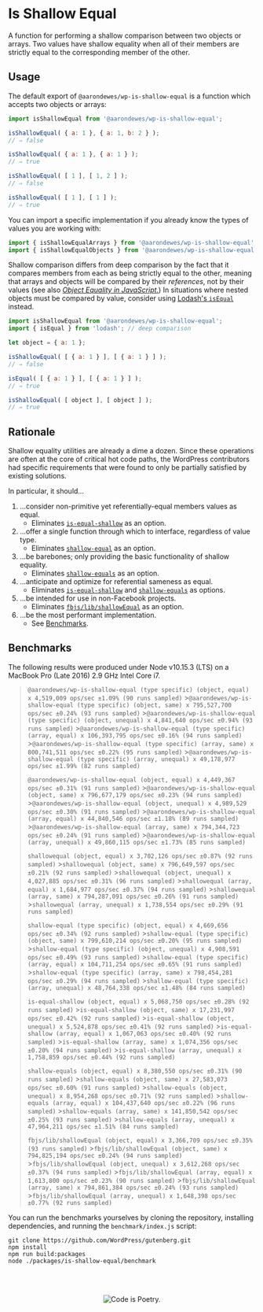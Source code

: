 # Is Shallow Equal

A function for performing a shallow comparison between two objects or arrays. Two values have shallow equality when all of their members are strictly equal to the corresponding member of the other.

## Usage

The default export of `@aarondewes/wp-is-shallow-equal` is a function which accepts two objects or arrays:

```js
import isShallowEqual from '@aarondewes/wp-is-shallow-equal';

isShallowEqual( { a: 1 }, { a: 1, b: 2 } );
// ⇒ false

isShallowEqual( { a: 1 }, { a: 1 } );
// ⇒ true

isShallowEqual( [ 1 ], [ 1, 2 ] );
// ⇒ false

isShallowEqual( [ 1 ], [ 1 ] );
// ⇒ true
```

You can import a specific implementation if you already know the types of values you are working with:

```js
import { isShallowEqualArrays } from '@aarondewes/wp-is-shallow-equal';
import { isShallowEqualObjects } from '@aarondewes/wp-is-shallow-equal';
```

Shallow comparison differs from deep comparison by the fact that it compares members from each as being strictly equal to the other, meaning that arrays and objects will be compared by their _references_, not by their values (see also [_Object Equality in JavaScript_.](http://adripofjavascript.com/blog/drips/object-equality-in-javascript.html)) In situations where nested objects must be compared by value, consider using [Lodash's `isEqual`](https://lodash.com/docs/4.17.11#isEqual) instead.

```js
import isShallowEqual from '@aarondewes/wp-is-shallow-equal';
import { isEqual } from 'lodash'; // deep comparison

let object = { a: 1 };

isShallowEqual( [ { a: 1 } ], [ { a: 1 } ] );
// ⇒ false

isEqual( [ { a: 1 } ], [ { a: 1 } ] );
// ⇒ true

isShallowEqual( [ object ], [ object ] );
// ⇒ true
```

## Rationale

Shallow equality utilities are already a dime a dozen. Since these operations are often at the core of critical hot code paths, the WordPress contributors had specific requirements that were found to only be partially satisfied by existing solutions.

In particular, it should…

1. …consider non-primitive yet referentially-equal members values as equal.
    - Eliminates [`is-equal-shallow`](https://www.npmjs.com/package/is-equal-shallow) as an option.
2. …offer a single function through which to interface, regardless of value type.
    - Eliminates [`shallow-equal`](https://www.npmjs.com/package/shallow-equal) as an option.
3. …be barebones; only providing the basic functionality of shallow equality.
    - Eliminates [`shallow-equals`](https://www.npmjs.com/package/shallow-equals) as an option.
4. …anticipate and optimize for referential sameness as equal.
    - Eliminates [`is-equal-shallow`](https://www.npmjs.com/package/is-equal-shallow) and [`shallow-equals`](https://www.npmjs.com/package/shallow-equals) as options.
5. …be intended for use in non-Facebook projects.
    - Eliminates [`fbjs/lib/shallowEqual`](https://www.npmjs.com/package/fbjs) as an option.
6. …be the most performant implementation.
    - See [Benchmarks](#benchmarks).

## Benchmarks

The following results were produced under Node v10.15.3 (LTS) on a MacBook Pro (Late 2016) 2.9 GHz Intel Core i7.

> `@aarondewes/wp-is-shallow-equal (type specific) (object, equal) x 4,519,009 ops/sec ±1.09% (90 runs sampled)` >`@aarondewes/wp-is-shallow-equal (type specific) (object, same) x 795,527,700 ops/sec ±0.24% (93 runs sampled)` >`@aarondewes/wp-is-shallow-equal (type specific) (object, unequal) x 4,841,640 ops/sec ±0.94% (93 runs sampled)` >`@aarondewes/wp-is-shallow-equal (type specific) (array, equal) x 106,393,795 ops/sec ±0.16% (94 runs sampled)` >`@aarondewes/wp-is-shallow-equal (type specific) (array, same) x 800,741,511 ops/sec ±0.22% (95 runs sampled)` >`@aarondewes/wp-is-shallow-equal (type specific) (array, unequal) x 49,178,977 ops/sec ±1.99% (82 runs sampled)`
>
> `@aarondewes/wp-is-shallow-equal (object, equal) x 4,449,367 ops/sec ±0.31% (91 runs sampled)` >`@aarondewes/wp-is-shallow-equal (object, same) x 796,677,179 ops/sec ±0.23% (94 runs sampled)` >`@aarondewes/wp-is-shallow-equal (object, unequal) x 4,989,529 ops/sec ±0.30% (91 runs sampled)` >`@aarondewes/wp-is-shallow-equal (array, equal) x 44,840,546 ops/sec ±1.18% (89 runs sampled)` >`@aarondewes/wp-is-shallow-equal (array, same) x 794,344,723 ops/sec ±0.24% (91 runs sampled)` >`@aarondewes/wp-is-shallow-equal (array, unequal) x 49,860,115 ops/sec ±1.73% (85 runs sampled)`
>
> `shallowequal (object, equal) x 3,702,126 ops/sec ±0.87% (92 runs sampled)` >`shallowequal (object, same) x 796,649,597 ops/sec ±0.21% (92 runs sampled)` >`shallowequal (object, unequal) x 4,027,885 ops/sec ±0.31% (96 runs sampled)` >`shallowequal (array, equal) x 1,684,977 ops/sec ±0.37% (94 runs sampled)` >`shallowequal (array, same) x 794,287,091 ops/sec ±0.26% (91 runs sampled)` >`shallowequal (array, unequal) x 1,738,554 ops/sec ±0.29% (91 runs sampled)`
>
> `shallow-equal (type specific) (object, equal) x 4,669,656 ops/sec ±0.34% (92 runs sampled)` >`shallow-equal (type specific) (object, same) x 799,610,214 ops/sec ±0.20% (95 runs sampled)` >`shallow-equal (type specific) (object, unequal) x 4,908,591 ops/sec ±0.49% (93 runs sampled)` >`shallow-equal (type specific) (array, equal) x 104,711,254 ops/sec ±0.65% (91 runs sampled)` >`shallow-equal (type specific) (array, same) x 798,454,281 ops/sec ±0.29% (94 runs sampled)` >`shallow-equal (type specific) (array, unequal) x 48,764,338 ops/sec ±1.48% (84 runs sampled)`
>
> `is-equal-shallow (object, equal) x 5,068,750 ops/sec ±0.28% (92 runs sampled)` >`is-equal-shallow (object, same) x 17,231,997 ops/sec ±0.42% (92 runs sampled)` >`is-equal-shallow (object, unequal) x 5,524,878 ops/sec ±0.41% (92 runs sampled)` >`is-equal-shallow (array, equal) x 1,067,063 ops/sec ±0.40% (92 runs sampled)` >`is-equal-shallow (array, same) x 1,074,356 ops/sec ±0.20% (94 runs sampled)` >`is-equal-shallow (array, unequal) x 1,758,859 ops/sec ±0.44% (92 runs sampled)`
>
> `shallow-equals (object, equal) x 8,380,550 ops/sec ±0.31% (90 runs sampled)` >`shallow-equals (object, same) x 27,583,073 ops/sec ±0.60% (91 runs sampled)` >`shallow-equals (object, unequal) x 8,954,268 ops/sec ±0.71% (92 runs sampled)` >`shallow-equals (array, equal) x 104,437,640 ops/sec ±0.22% (96 runs sampled)` >`shallow-equals (array, same) x 141,850,542 ops/sec ±0.25% (93 runs sampled)` >`shallow-equals (array, unequal) x 47,964,211 ops/sec ±1.51% (84 runs sampled)`
>
> `fbjs/lib/shallowEqual (object, equal) x 3,366,709 ops/sec ±0.35% (93 runs sampled)` >`fbjs/lib/shallowEqual (object, same) x 794,825,194 ops/sec ±0.24% (94 runs sampled)` >`fbjs/lib/shallowEqual (object, unequal) x 3,612,268 ops/sec ±0.37% (94 runs sampled)` >`fbjs/lib/shallowEqual (array, equal) x 1,613,800 ops/sec ±0.23% (90 runs sampled)` >`fbjs/lib/shallowEqual (array, same) x 794,861,384 ops/sec ±0.24% (93 runs sampled)` >`fbjs/lib/shallowEqual (array, unequal) x 1,648,398 ops/sec ±0.77% (92 runs sampled)`

You can run the benchmarks yourselves by cloning the repository, installing dependencies, and running the `benchmark/index.js` script:

```
git clone https://github.com/WordPress/gutenberg.git
npm install
npm run build:packages
node ./packages/is-shallow-equal/benchmark
```

<br/><br/><p align="center"><img src="https://s.w.org/style/images/codeispoetry.png?1" alt="Code is Poetry." /></p>
